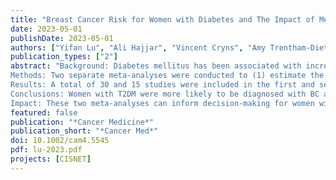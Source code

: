 ```yaml
---
title: "Breast Cancer Risk for Women with Diabetes and The Impact of Metformin – A Meta-analysis"
date: 2023-05-01
publishDate: 2023-05-01
authors: ["Yifan Lu", "Ali Hajjar", "Vincent Cryns", "Amy Trentham-Dietz", "Ronald Gangnon", "Brandy Heckman-Stoddard", "Oguz Alagoz"]
publication_types: ["2"]
abstract: "Background: Diabetes mellitus has been associated with increased breast cancer (BC) risk; however, the magnitude of this effect is uncertain. This study focused on BC risk for women with type 2 diabetes mellitus (T2DM). 
Methods: Two separate meta-analyses were conducted to (1) estimate the relative risk (RR) of BC for women with T2DM and (2) to evaluate the risk of BC for women with T2DM associated with the use of metformin, a common diabetes treatment. In addition, subgroup analyses adjusting for obesity as measured by body-mass-index (BMI) and menopausal status were also performed. Studies were identified via PubMed/Scopus database and manual search through April 2021. 
Results: A total of 30 and 15 studies were included in the first and second meta-analysis, respectively. The summary RR of BC for women with T2DM was 1.15 (95% confidence interval (CI), 1.09-1.21).  The subgroup analyses adjusting BMI and adjusting BMI and menopause resulted in a summary RR of 1.22 (95% CI, 1.15-1.30) and 1.20 (95% CI, 1.05-1.36), respectively.  For women with T2DM, the summary RR of BC was 0.82 (95% CI, 0.60-1.12) for metformin users compared with non-metformin users. 
Conclusions: Women with T2DM were more likely to be diagnosed with BC and this association was strengthened by adjusting for BMI and menopausal status. No statistically significant reduction of BC risk was observed among metformin users.
Impact: These two meta-analyses can inform decision-making for women with type 2 diabetes regarding their use of metformin and use of screening mammography for early detection of breast cancer."
featured: false
publication: "*Cancer Medicine*"
publication_short: "*Cancer Med*"
doi: 10.1002/cam4.5545
pdf: lu-2023.pdf
projects: [CISNET]
---
```


